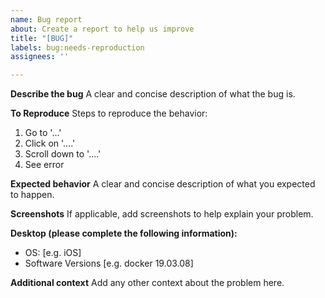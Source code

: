 ```yaml
---
name: Bug report
about: Create a report to help us improve
title: "[BUG]"
labels: bug:needs-reproduction
assignees: ''

---
```


**Describe the bug**
A clear and concise description of what the bug is.

**To Reproduce**
Steps to reproduce the behavior:
1. Go to '...'
2. Click on '....'
3. Scroll down to '....'
4. See error

**Expected behavior**
A clear and concise description of what you expected to happen.

**Screenshots**
If applicable, add screenshots to help explain your problem.

**Desktop (please complete the following information):**
 - OS: [e.g. iOS]
 - Software Versions [e.g. docker 19.03.08]

**Additional context**
Add any other context about the problem here.
